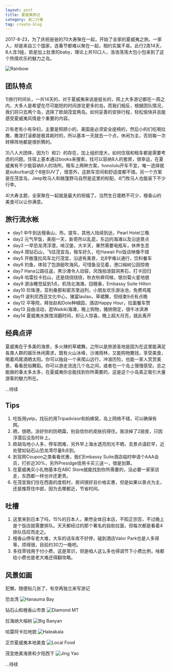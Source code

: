 ```yaml
---
layout: post
title: 夏威夷旅记
category: 虫二行者
tag: create-blog
---
```


2017-8-23，为了庆祝爸爸的70大寿聚在一起，开始了全家的夏威夷之旅。一家人，却是来自三个国家，连春节都难以聚在一起，相约实属不易。此行2周14天，8人含3娃，若是加上肚里的baby，理论上共10口人，浩浩荡荡大包小包来到了这个热情欢乐的魅力之岛。

![Rainbow](https://raw.githubusercontent.com/ycj28c/lifeblog/master/images/201708240000/IMG_0088.jpg)

团队特点
-----------
1)旅行时间长，一共14天的，对于夏威夷来说是挺长的，网上大多游记都在一周之内，大多人是希望在尽可能短的时间游览更多的岛，而我们相反，根据团队情况，我们将只去两个岛，选择了欧胡茂宜两岛。如何妥善的安排行程，轻松愉快并且能感受夏威夷风情是个重要的内容。

2)有老有小有孕妇，主要是照顾小的，美国是必须安全座椅的，然后小的们吃喝拉撒，撒泼打滚都是极其耗时的，所以基本一天就去一个点，休闲为主，否则每一次转移阵地都是很折腾的。

3)八人大团体，因为1）和2）的存在，加上组织庞大，如何住宿和租车都是需要考虑的问题。住宿上基本通过books来搜索，找可以容纳8人的套房，很幸运，在夏威夷有不少能容纳8人的场所。租车上两种方案，honolulu开车不宜，唯一选择就是suburban这个8座SUV了，很意外，这款车空间和舒适度都不错。另一个方案是在茂宜岛，Jeep牧马人和敞篷野马自然是这里的标配，4门牧马人也能装下不少行李。

4)大寿主题，全家聚在一起就是最大的祝福了。当然生日蛋糕不可少，檀香山的美食可以让你满意。

旅行流水帐
-----------
* day1 中午到达檀香山，热，提车，其他人陆续到达，Pearl Hotel三晚
* day2 元气早饭，美丽一天，新奇所以乱逛，东边的海滩以及沿途景点
* day3 一早恐龙湾浮潜，啃汉堡，大半天，果然需要电瓶车，休养生息
* day4 爬钻石山，飞往茂宜岛，租车好久，吃Hawaii Poi饭店映像不错
* day5 开敞篷拉风车北行茂宜，沿途有美景，北8字难以通行，饮料餐车
* day6 钓鱼，体验了包游艇吹海风，可惜鱼没见着，港口榕树公园惊艳
* day7 Hana公路往返，黑沙滩令人动容，风蚀拍浪鼓洞黑石，打卡回归
* day8 哈雷拉卡拉山，还是绕绕绕绕，秋衣秋裤伺候，银剑菊火星地貌
* day9 游泳睡觉延到1点，机场北海滩，回檀香，Embassy Suite Hilton
* day10 珍珠港，亚利桑那和密苏里战列，小朋友欢乐游泳池，免费鸡尾
* day11 波利尼西亚文化中心，猪宴laulau，草裙舞，但结束9点有点晚
* day12 平等院，拜张赵和Dole种植园，酒店Happy Hour，拉面餐车赞
* day13 自由活动，逛Waikiki海滩，晚上购物，猪排限定，很牛冰淇淋
* day14 夏威夷水族馆消磨时间，却让人惊喜，晚上超大月亮，就此离开

经典点评
-----------
夏威夷在于多美的海景，多火辣的草裙舞。之所以是旅游圣地是因为在这里能满足各类人群的娱乐休闲需求，既有火山冰峰，沙滩雨林，又能购物撒钱，享受美食，喝着鸡尾酒晒太阳。你可以独自一个来爬山远行，冲浪历险，也能一家人赏赏美景，看看民俗舞蹈。你可以游走流连几个岛之间，或者在一个岛上慢慢感受。总之能做的事太多太多，在夏威夷你总能找到你所需要的，这是这个小岛真正吸引大量游客的魅力所在。

...待续

Tips
-----------
1. 吃饭用yelp，找玩的用Tripadvisor和蚂蜂窝，岛上网络不错，可以确保有网。
2. 晒，很晒，涂好你的防晒霜，别自信你的皮肤抗得住。我涂掉了2层皮，只因浮潜后没及时补上。
3. 欧胡岛地小人多，停车困难，另外早上海水透亮阳光不晒，去景点请赶早，近处譬如钻石山恐龙湾尽量8点到。
4. 到官网Coupon之类看看优惠，我们Embassy Suite酒店临时申请个AAA会员，打折近30%，另外Presidge信用卡买三送一，很是划算。
5. 在夏威夷买小礼物基本在ABC Store就能找到你所需要的，没必要一家家店走，东西都一样也许还更贵。
6. 在茂宜我们住在西面的度假村，房间很好且价格实惠，但是如果以景点为主，还是推荐住中部，因为去哪都近，节省时间。

吐槽
-----------
1. 这里来到日本了吗，15%的日本人，果然全体日本店，不知正宗否，不过晚上是个饭店就需要排队。天天都经过的那个著名的自助拉面，但每次都是看着4排队伍叹而走之。
2. 檀香山停车老大难，大车的话车库不好停，碰到酒店Valor Park也是人多得等，烦得很，目前约30刀一晚吧。
3. 多找零钱用于付小费，这是常识，但是咱人这么多也得调节下小费比例，啥都给小费也是老大难还得翻攻略。

风景如画
-----------
犯懒，随便贴几张了，有空再独立来写游记

恐龙湾
![Hanauma Bay](https://raw.githubusercontent.com/ycj28c/lifeblog/master/images/201708240000/IMG_0054.jpg)

钻石山和檀香山市景
![Diamond MT](https://raw.githubusercontent.com/ycj28c/lifeblog/master/images/201708240000/IMG_0068.jpg)

拉海纳大榕树
![Big Banyan](https://raw.githubusercontent.com/ycj28c/lifeblog/master/images/201708240000/IMG_0081.jpg)

哈雷阿卡拉地貌
![Haleakala](https://raw.githubusercontent.com/ycj28c/lifeblog/master/images/201708240000/IMG_0137.jpg)

正宗夏威夷本地美食
![Local Food](https://raw.githubusercontent.com/ycj28c/lifeblog/master/images/201708240000/IMG_0063.JPG)

茂宜绝美海景和夕阳西下
![Jing Yao](https://raw.githubusercontent.com/ycj28c/lifeblog/master/images/201708240000/IMG_0038.JPG)

...待续